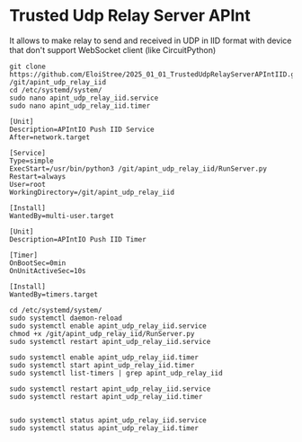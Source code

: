 # Trusted Udp Relay Server APInt

It allows to make relay to send and received in UDP in IID format with device that don't support WebSocket client (like CircuitPython) 



```
git clone https://github.com/EloiStree/2025_01_01_TrustedUdpRelayServerAPIntIID.git /git/apint_udp_relay_iid
cd /etc/systemd/system/
sudo nano apint_udp_relay_iid.service
sudo nano apint_udp_relay_iid.timer
```

```
[Unit]
Description=APIntIO Push IID Service
After=network.target

[Service]
Type=simple
ExecStart=/usr/bin/python3 /git/apint_udp_relay_iid/RunServer.py
Restart=always
User=root
WorkingDirectory=/git/apint_udp_relay_iid

[Install]
WantedBy=multi-user.target
```

```
[Unit]
Description=APIntIO Push IID Timer

[Timer]
OnBootSec=0min
OnUnitActiveSec=10s

[Install]
WantedBy=timers.target
```

```
cd /etc/systemd/system/
sudo systemctl daemon-reload
sudo systemctl enable apint_udp_relay_iid.service
chmod +x /git/apint_udp_relay_iid/RunServer.py
sudo systemctl restart apint_udp_relay_iid.service

sudo systemctl enable apint_udp_relay_iid.timer
sudo systemctl start apint_udp_relay_iid.timer
sudo systemctl list-timers | grep apint_udp_relay_iid

sudo systemctl restart apint_udp_relay_iid.service
sudo systemctl restart apint_udp_relay_iid.timer


sudo systemctl status apint_udp_relay_iid.service
sudo systemctl status apint_udp_relay_iid.timer
```
